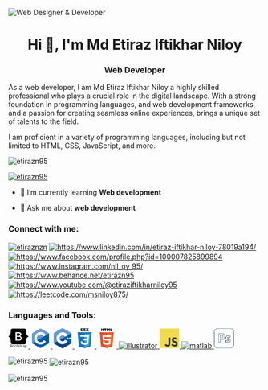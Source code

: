 ![Web Designer & Developer ](https://scontent.fdac7-1.fna.fbcdn.net/v/t39.30808-6/382748104_3515116202092542_3634219387178867288_n.jpg?_nc_cat=103&ccb=1-7&_nc_sid=783fdb&_nc_eui2=AeGHqng0RdPNip1CH5ANXO_0Q1xze1fCgw5DXHN7V8KDDiXs1cXqKzJzByZDzF-rQSIODFx5C312FqqXbjsjnl2d&_nc_ohc=6gyyu55aPn8AX9pExUm&_nc_ht=scontent.fdac7-1.fna&oh=00_AfCjRt7IONNxNS2NHgI2XnKSiTArd0KVwunxXJ2xNcB6_Q&oe=659B7757)

<h1 align="center">Hi 👋, I'm Md Etiraz Iftikhar Niloy</h1>
<h3 align="center">Web Developer</h3>

As a web developer, I am Md Etiraz Iftikhar Niloy a highly skilled professional who plays a crucial role in the digital landscape. With a strong foundation in programming languages, and web development frameworks, and a passion for creating seamless online experiences,  brings a unique set of talents to the field.

I am proficient in a variety of programming languages, including but not limited to HTML, CSS, JavaScript, and more.

<p align="left"> <img src="https://komarev.com/ghpvc/?username=etirazn95&label=Profile%20views&color=0e75b6&style=flat" alt="etirazn95" /> </p>

<p align="left"> <a href="https://github.com/ryo-ma/github-profile-trophy"><img src="https://github-profile-trophy.vercel.app/?username=etirazn95" alt="etirazn95" /></a> </p>

- 🌱 I’m currently learning **Web development**

- 💬 Ask me about **web development**

<h3 align="left">Connect with me:</h3>
<p align="left">
<a href="https://twitter.com/etiraznzn" target="blank"><img align="center" src="https://raw.githubusercontent.com/rahuldkjain/github-profile-readme-generator/master/src/images/icons/Social/twitter.svg" alt="etiraznzn" height="30" width="40" /></a>
<a href="https://linkedin.com/in/https://www.linkedin.com/in/etiraz-iftikhar-niloy-78019a194/" target="blank"><img align="center" src="https://raw.githubusercontent.com/rahuldkjain/github-profile-readme-generator/master/src/images/icons/Social/linked-in-alt.svg" alt="https://www.linkedin.com/in/etiraz-iftikhar-niloy-78019a194/" height="30" width="40" /></a>
<a href="https://fb.com/https://www.facebook.com/profile.php?id=100007825899894" target="blank"><img align="center" src="https://raw.githubusercontent.com/rahuldkjain/github-profile-readme-generator/master/src/images/icons/Social/facebook.svg" alt="https://www.facebook.com/profile.php?id=100007825899894" height="30" width="40" /></a>
<a href="https://instagram.com/https://www.instagram.com/nil_oy_95/" target="blank"><img align="center" src="https://raw.githubusercontent.com/rahuldkjain/github-profile-readme-generator/master/src/images/icons/Social/instagram.svg" alt="https://www.instagram.com/nil_oy_95/" height="30" width="40" /></a>
<a href="https://www.behance.net/https://www.behance.net/etirazn95" target="blank"><img align="center" src="https://raw.githubusercontent.com/rahuldkjain/github-profile-readme-generator/master/src/images/icons/Social/behance.svg" alt="https://www.behance.net/etirazn95" height="30" width="40" /></a>
<a href="https://www.youtube.com/c/https://www.youtube.com/@etiraziftikharniloy95" target="blank"><img align="center" src="https://raw.githubusercontent.com/rahuldkjain/github-profile-readme-generator/master/src/images/icons/Social/youtube.svg" alt="https://www.youtube.com/@etiraziftikharniloy95" height="30" width="40" /></a>
<a href="https://www.leetcode.com/https://leetcode.com/msniloy875/" target="blank"><img align="center" src="https://raw.githubusercontent.com/rahuldkjain/github-profile-readme-generator/master/src/images/icons/Social/leet-code.svg" alt="https://leetcode.com/msniloy875/" height="30" width="40" /></a>
</p>

<h3 align="left">Languages and Tools:</h3>
<p align="left"> <a href="https://getbootstrap.com" target="_blank" rel="noreferrer"> <img src="https://raw.githubusercontent.com/devicons/devicon/master/icons/bootstrap/bootstrap-plain-wordmark.svg" alt="bootstrap" width="40" height="40"/> </a> <a href="https://www.cprogramming.com/" target="_blank" rel="noreferrer"> <img src="https://raw.githubusercontent.com/devicons/devicon/master/icons/c/c-original.svg" alt="c" width="40" height="40"/> </a> <a href="https://www.w3schools.com/cpp/" target="_blank" rel="noreferrer"> <img src="https://raw.githubusercontent.com/devicons/devicon/master/icons/cplusplus/cplusplus-original.svg" alt="cplusplus" width="40" height="40"/> </a> <a href="https://www.w3schools.com/css/" target="_blank" rel="noreferrer"> <img src="https://raw.githubusercontent.com/devicons/devicon/master/icons/css3/css3-original-wordmark.svg" alt="css3" width="40" height="40"/> </a> <a href="https://www.w3.org/html/" target="_blank" rel="noreferrer"> <img src="https://raw.githubusercontent.com/devicons/devicon/master/icons/html5/html5-original-wordmark.svg" alt="html5" width="40" height="40"/> </a> <a href="https://www.adobe.com/in/products/illustrator.html" target="_blank" rel="noreferrer"> <img src="https://www.vectorlogo.zone/logos/adobe_illustrator/adobe_illustrator-icon.svg" alt="illustrator" width="40" height="40"/> </a> <a href="https://developer.mozilla.org/en-US/docs/Web/JavaScript" target="_blank" rel="noreferrer"> <img src="https://raw.githubusercontent.com/devicons/devicon/master/icons/javascript/javascript-original.svg" alt="javascript" width="40" height="40"/> </a> <a href="https://www.mathworks.com/" target="_blank" rel="noreferrer"> <img src="https://upload.wikimedia.org/wikipedia/commons/2/21/Matlab_Logo.png" alt="matlab" width="40" height="40"/> </a> <a href="https://www.photoshop.com/en" target="_blank" rel="noreferrer"> <img src="https://raw.githubusercontent.com/devicons/devicon/master/icons/photoshop/photoshop-line.svg" alt="photoshop" width="40" height="40"/> </a> </p>

<p><img align="left" src="https://github-readme-stats.vercel.app/api/top-langs?username=etirazn95&show_icons=true&locale=en&layout=compact" alt="etirazn95" /></p>

<p>&nbsp;<img align="center" src="https://github-readme-stats.vercel.app/api?username=etirazn95&show_icons=true&locale=en" alt="etirazn95" /></p>

<p><img align="center" src="https://github-readme-streak-stats.herokuapp.com/?user=etirazn95&" alt="etirazn95" /></p>
